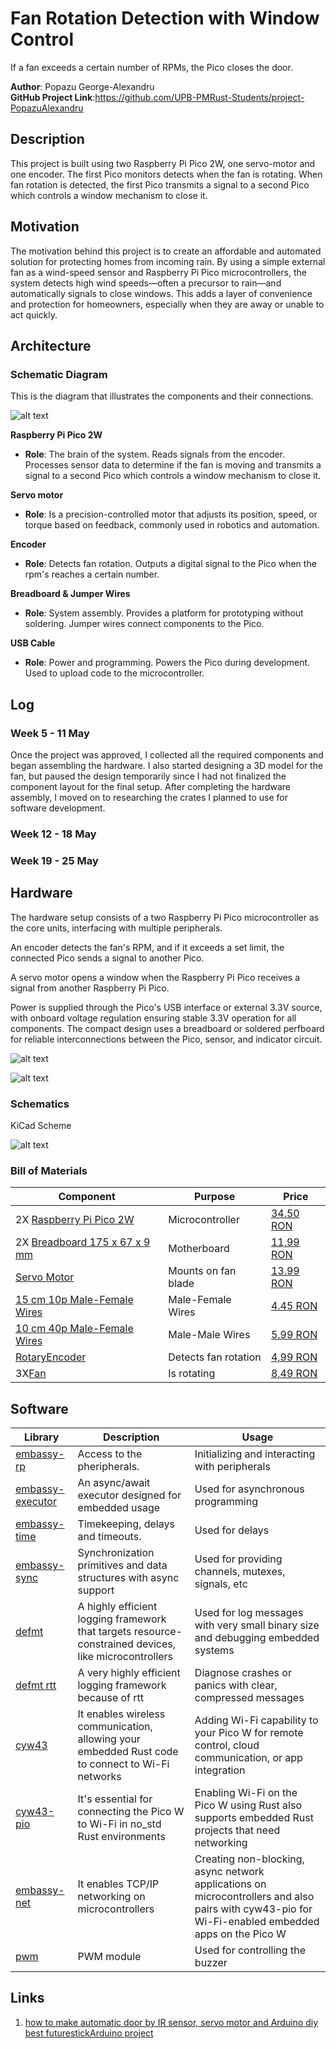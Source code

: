 # Fan Rotation Detection with Window Control
If a fan exceeds a certain number of RPMs, the Pico closes the door.



**Author**: Popazu George-Alexandru\
**GitHub Project Link**:https://github.com/UPB-PMRust-Students/project-PopazuAlexandru


## Description
This project is built using two Raspberry Pi Pico 2W, one servo-motor and one encoder. The first Pico monitors detects when the fan is rotating.
 When fan rotation is detected, the first Pico transmits a signal to a second Pico which controls a window mechanism to close it.

## Motivation
The motivation behind this project is to create an affordable and automated solution for protecting homes from incoming rain. By using a simple external fan as a wind-speed sensor and Raspberry Pi Pico microcontrollers, the system detects high wind speeds—often a precursor to rain—and automatically signals to close windows. This adds a layer of convenience and protection for homeowners, especially when they are away or unable to act quickly.
## Architecture 

### Schematic Diagram
This is the diagram that illustrates the components and their connections.

![alt text](fan_rotation_schematic-1.webp)

**Raspberry Pi Pico 2W**
- **Role**: The brain of the system. Reads signals from the encoder. Processes sensor data to determine if the fan is moving and transmits a signal to a second Pico which controls a window mechanism to close it.

**Servo motor**
- **Role**:  Is a precision-controlled motor that adjusts its position, speed, or torque based on feedback, commonly used in robotics and automation.

**Encoder**
- **Role**: Detects fan rotation. Outputs a digital signal to the Pico when the rpm's reaches a certain number.

**Breadboard & Jumper Wires**
- **Role**:  System assembly. Provides a platform for prototyping without soldering. Jumper wires connect components to the Pico.

**USB Cable**
- **Role**:   Power and programming. Powers the Pico during development. Used to upload code to the microcontroller.

## Log
### Week 5 - 11 May
Once the project was approved, I collected all the required components and began assembling the hardware. I also started designing a 3D model for the fan, but paused the design temporarily since I had not finalized the component layout for the final setup. After completing the hardware assembly, I moved on to researching the crates I planned to use for software development.


### Week 12 - 18 May

### Week 19 - 25 May


## Hardware
The hardware setup consists of a two Raspberry Pi Pico microcontroller as the core units, interfacing with multiple peripherals.

An encoder detects the fan's RPM, and if it exceeds a set limit, the connected Pico sends a signal to another Pico.

A servo motor opens a window when the Raspberry Pi Pico receives a signal from another Raspberry Pi Pico.

Power is supplied through the Pico's USB interface or external 3.3V source, with onboard voltage regulation ensuring stable 3.3V operation for all components. The compact design uses a breadboard or soldered perfboard for reliable interconnections between the Pico, sensor, and indicator circuit.


![alt text](architecture1.webp)

![alt text](architecture2.webp)



### Schematics
KiCad Scheme

![alt text](KiCad-1.webp)

### Bill of Materials
| Component | Purpose | Price |  
|-----------|---------|----------|  
| 2X [Raspberry Pi Pico 2W](https://www.raspberrypi.com/documentation/microcontrollers/pico-series.html) | Microcontroller | [34.50 RON](https://www.optimusdigital.ro/ro/placi-raspberry-pi/12394-raspberry-pi-pico-w.html?search_query=raspberry+pico+pi&results=26) | 
|2X [Breadboard 175 x 67 x 9 mm](https://www.optimusdigital.ro/ro/prototipare-breadboard-uri/13244-breadboard-175-x-67-x-9-mm.html?search_query=bread+board&results=129) | Motherboard | [11,99 RON](https://www.optimusdigital.ro/ro/placi-raspberry-pi/12394-raspberry-pi-pico-w.html?search_query=raspberry+pico+pi&results=26) |   
| [Servo Motor](https://towerpro.com.tw/product/sg90-7/) | Mounts on fan blade | [13.99 RON](https://www.optimusdigital.ro/ro/motoare-servomotoare/26-micro-servomotor-sg90.html?search_query=servo+motor&results=145) |    
| [15 cm 10p Male-Female Wires](https://www.optimusdigital.ro/en/all-products/876-15-cm-male-female-wires-10p.html?search_query=male-male&results=808) | Male-Female Wires | [4.45 RON](https://www.optimusdigital.ro/en/all-products/876-15-cm-male-female-wires-10p.html?search_query=male-male&results=808)|
[10 cm 40p Male-Female Wires](https://www.optimusdigital.ro/en/wires-with-connectors/653-10-cm-40p-male-to-female-wire.html?search_query=male-male&results=808) | Male-Male Wires | [5.99 RON](https://www.optimusdigital.ro/en/wires-with-connectors/653-10-cm-40p-male-to-female-wire.html?search_query=male-male&results=808)|
[RotaryEncoder](https://www.optimusdigital.ro/ro/senzori-senzori-de-atingere/7150-modul-encoder-rotativ.html?search_query=encoder&results=34) | Detects fan rotation | [4,99 RON](https://www.optimusdigital.ro/ro/senzori-senzori-de-atingere/7150-modul-encoder-rotativ.html?search_query=encoder&results=34)|
| 3X[Fan](https://www.optimusdigital.ro/ro/mecanica-elice/1300-elice-neagra-1147-cu-gaura-de-6-mm.html?search_query=elice&results=129) | Is rotating  | [8,49 RON](https://www.optimusdigital.ro/ro/mecanica-elice/1300-elice-neagra-1147-cu-gaura-de-6-mm.html?search_query=elice&results=129)|



## Software

| Library | Description | Usage |
|---------|-------------|-------|
[embassy-rp](https://docs.embassy.dev/embassy-rp/git/rp235xb/index.html) | Access to the pheripherals.| Initializing and interacting with peripherals |
[embassy-executor](https://docs.embassy.dev/embassy-executor/git/cortex-m/index.html) |An async/await executor designed for embedded usage | Used for asynchronous programming |
[embassy-time](https://docs.embassy.dev/embassy-time/git/default/index.html) | Timekeeping, delays and timeouts. | Used for delays |
[embassy-sync](https://docs.rs/defmt/latest/defmt/) |Synchronization primitives and data structures with async support | Used for providing channels, mutexes, signals, etc |
[defmt](https://docs.rs/ili9341/0.6.0/ili9341/) | A highly efficient logging framework that targets resource-constrained devices, like microcontrollers | Used for log messages with very small binary size and debugging embedded systems |
[defmt rtt](https://docs.rs/defmt-rtt/latest/defmt_rtt/) | A very highly efficient logging framework because of rtt | Diagnose crashes or panics with clear, compressed messages |
[cyw43](https://docs.embassy.dev/cyw43/git/default/index.html) |  It enables wireless communication, allowing your embedded Rust code to connect to Wi-Fi networks | Adding Wi-Fi capability to your Pico W for remote control, cloud communication, or app integration |
[cyw43-pio](https://docs.embassy.dev/cyw43-pio/git/default/index.html) | It's essential for connecting the Pico W to Wi-Fi in no_std Rust environments | Enabling Wi-Fi on the Pico W using Rust also supports embedded Rust projects that need networking |
[embassy-net](https://docs.embassy.dev/embassy-net/git/default/index.html) | It enables TCP/IP networking on microcontrollers | Creating non-blocking, async network applications on microcontrollers and also pairs with cyw43-pio for Wi-Fi-enabled embedded apps on the Pico W |
[pwm](https://docs.embassy.dev/embassy-rp/git/rp235xb/pwm/index.html) | PWM module | Used for controlling the buzzer

## Links
1. [how to make automatic door by IR sensor, servo motor and Arduino diy best futurestickArduino project](https://youtu.be/Ow3xSBkGPXE?si=DkegBTvWr0hPZknP)


